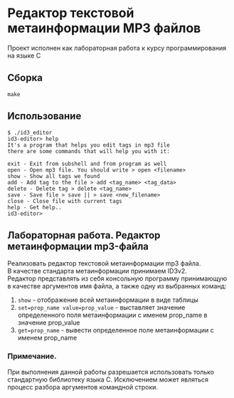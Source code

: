 # Редактор текстовой метаинформации MP3 файлов
Проект исполнен как лабораторная работа к курсу программирования на языке C <br>

## Сборка
    make
## Использование
    $ ./id3_editor 
    id3-editor> help
    It's a program that helps you edit tags in mp3 file
    there are some commands that will help you with it:

    exit - Exit from subshell and from program as well
    open - Open mp3 file. You should write > open <filename>
    show - Show all tags we found
    add - Add tag to the file > add <tag_name> <tag_data>
    delete - Delete tag > delete <tag_name>
    save - Save file > save || > save <new_filename>
    close - Close file with current tags
    help - Get help..
    id3-editor> 

## Лабораторная работа. Редактор метаинформации mp3-файла
Реализовать редактор текстовой метаинформации mp3 файла. <br>
В качестве стандарта метаинформации принимаем ID3v2. <br>
Редактор представлять из себя консольную программу
принимающую в качестве аргументов имя файла, а также одну из выбранных команд:
1. ```show``` - отображение всей метаинформации в виде таблицы
2. ```set=prop_name value=prop_value``` - выставляет значение
определенного поля метаинформации с именем prop_name в
значение prop_value
3. ```get=prop_name``` - вывести определенное поле
метаинформации с именем prop_name <br>

### Примечание.
При выполнения данной работы разрешается
использовать только стандартную библиотеку языка С.
Исключением может являться процесс разбора аргументов
командной строки.